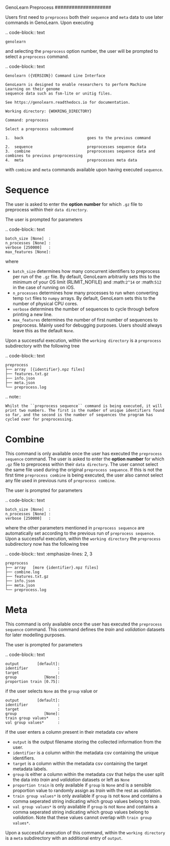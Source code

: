 GenoLearn Preprocess
####################

Users first need to ``preprocess`` both their ``sequence`` and ``meta`` data to use later commands in GenoLearn. Upon executing

.. code-block:: text

    genolearn

and selecting the ``preprocess`` option number, the user will be prompted to select a ``preprocess`` command.

.. code-block:: text

    Genolearn ({VERSION}) Command Line Interface

    GenoLearn is designed to enable researchers to perform Machine Learning on their genome
    sequence data such as fsm-lite or unitig files.

    See https://genolearn.readthedocs.io for documentation.

    Working directory: {WOKRING_DIRECTORY}

    Command: preprocess

    Select a preprocess subcommand

    1.  back                            goes to the previous command

    2.  sequence                        preprocesses sequence data
    3.  combine                         preprocesses sequence data and combines to previous preprocessing
    4.  meta                            preprocesses meta data

with ``combine`` and ``meta`` commands available upon having executed ``sequence``.

Sequence
========

The user is asked to enter the **option number** for which ``.gz`` file to preprocess within their ``data directory``. 

The user is prompted for parameters

.. code-block:: text

    batch_size [None]  : 
    n_processes [None] : 
    verbose [250000]   : 
    max_features [None]:

where

+ ``batch_size`` determines how many concurrent identifiers to preprocess per run of the ``.gz`` file. By default, GenoLearn arbitrarily sets this to the minimum of your OS limit (RLIMIT_NOFILE) and :math:`2^14` or :math:`512` in the case of running on iOS.
+ ``n_processes`` determines how many processes to run when converting temp ``txt`` files to ``numpy`` arrays. By default, GenoLearn sets this to the number of physical CPU cores.
+ ``verbose`` determines the number of sequences to cycle through before printing a new line.
+ ``max_features`` determines the number of first number of sequences to preprocess. Mainly used for debugging purposes. Users should always leave this as the default ``None``.

Upon a successful execution, within the ``working directory`` is a ``preprocess`` subdirectory with the following tree

.. code-block:: text

    preprocess
    ├── array  [{identifier}.npz files]
    ├── features.txt.gz
    ├── info.json
    ├── meta.json
    └── preprocess.log

.. note::

    Whilst the ``preprocess sequence`` command is being executed, it will print two numbers. The first is the number of unique identifiers found so far, and the second is the number of sequences the program has cycled over for preprocessing.

Combine
=======

This command is only available once the user has executed the ``preprocess sequence`` command. The user is asked to enter the **option number** for which ``.gz`` file to preprocess within their ``data directory``. The user cannot select the same file used during the original ``preprocess sequence``. If this is not the first time ``preprocess combine`` is being executed, the user also cannot select any file used in previous runs of ``preprocess combine``. 

The user is prompted for parameters

.. code-block:: text

    batch_size [None]  : 
    n_processes [None] : 
    verbose [250000]   : 

where the other parameters mentioned in ``preprocess sequence`` are automatically set according to the previous run of ``preprocess sequence``. Upon a successful execution, within the ``working directory`` the ``preprocess`` subdirectory now has the following tree

.. code-block:: text
    :emphasize-lines: 2, 3

    preprocess
    ├── array   [more {identifier}.npz files]
    ├── combine.log
    ├── features.txt.gz
    ├── info.json
    ├── meta.json
    └── preprocess.log

Meta
====

This command is only available once the user has executed the ``preprocess sequence`` command. This command defines the *train* and *validation* datasets for later modelling purposes.

The user is prompted for parameters

.. code-block:: text

    output        [default]:
    identifier             :
    target                 :
    group            [None]:
    proportion train [0.75]:

if the user selects ``None`` as the ``group`` value or 

    output        [default]:  
    identifier             :
    target                 :
    group            [None]:
    train group values*    :
    val group values*      :

if the user enters a column present in their metadata csv where

+ ``output`` is the output filename storing the collected information from the user.
+ ``identifier`` is a column within the metadata csv containing the unique identifiers.
+ ``target`` is a column within the metadata csv containing the target metadata labels.
+ ``group`` is either a column within the metadata csv that helps the user split the data into *train* and *validation* datasets or left as ``None``
+ ``proportion train`` is only available if ``group`` is ``None`` and is a sensible proportion value to randomly assign as *train* with the rest as *validation*.
+ ``train group values*`` is only available if ``group`` is not ``None`` and contains a comma seperated string indicating which group values belong to *train*.
+ ``val group values*`` is only available if ``group`` is not ``None`` and contains a comma seperated string indicating which group values belong to *validation*. Note that these values cannot overlap with ``train group values*``.

Upon a successful execution of this command, within the ``working directory`` is a ``meta`` subdirectory with an additional entry of ``output``.
  

